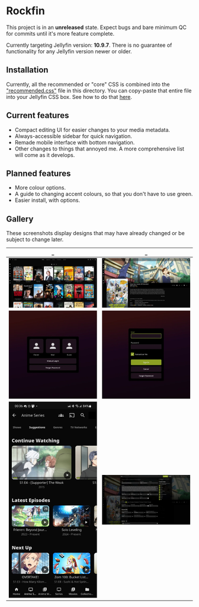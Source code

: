 # Rockfin

This project is in an **unreleased** state. Expect bugs and bare minimum QC for commits until it's more feature complete.

Currently targeting Jellyfin version: **10.9.7**. There is no guarantee of functionality for any Jellyfin version newer or older.

## Installation

Currently, all the recommended or "core" CSS is combined into the ["recommended.css"](recommended.css) file in this directory. You can copy-paste that entire file into your Jellyfin CSS box. See how to do that [here](https://jellyfin.org/docs/general/clients/css-customization/).

## Current features

- Compact editing UI for easier changes to your media metadata.
- Always-accessible sidebar for quick navigation.
- Remade mobile interface with bottom navigation.
- Other changes to things that annoyed me. A more comprehensive list will come as it develops.

## Planned features

- More colour options.
- A guide to changing accent colours, so that you don't have to use green.
- Easier install, with options.

## Gallery

These screenshots display designs that may have already changed or be subject to change later.

| _ | _ |
|:---:|:---:|
| ![](gallery/library.webp) | ![](gallery/media.webp) |
| ![](gallery/login_visual.webp) | ![](gallery/login_manual.webp)|
| ![](gallery/mobile.jpg) | ![](gallery/dialog_metadata.webp) |
